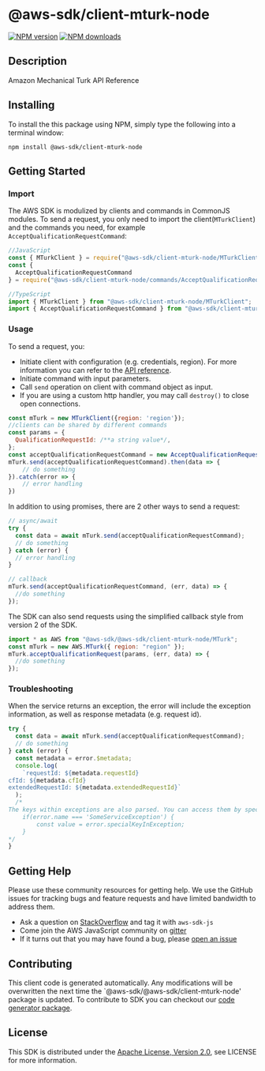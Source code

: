 # @aws-sdk/client-mturk-node

[![NPM version](https://img.shields.io/npm/v/@aws-sdk/client-mturk-node/preview.svg)](https://www.npmjs.com/package/@aws-sdk/client-mturk-node)
[![NPM downloads](https://img.shields.io/npm/dm/@aws-sdk/client-mturk-node.svg)](https://www.npmjs.com/package/@aws-sdk/client-mturk-node)

## Description

<fullname>Amazon Mechanical Turk API Reference</fullname>

## Installing

To install the this package using NPM, simply type the following into a terminal window:

```
npm install @aws-sdk/client-mturk-node
```

## Getting Started

### Import

The AWS SDK is modulized by clients and commands in CommonJS modules. To send a request, you only need to import the client(`MTurkClient`) and the commands you need, for example `AcceptQualificationRequestCommand`:

```javascript
//JavaScript
const { MTurkClient } = require("@aws-sdk/client-mturk-node/MTurkClient");
const {
  AcceptQualificationRequestCommand
} = require("@aws-sdk/client-mturk-node/commands/AcceptQualificationRequestCommand");
```

```javascript
//TypeScript
import { MTurkClient } from "@aws-sdk/client-mturk-node/MTurkClient";
import { AcceptQualificationRequestCommand } from "@aws-sdk/client-mturk-node/commands/AcceptQualificationRequestCommand";
```

### Usage

To send a request, you:

- Initiate client with configuration (e.g. credentials, region). For more information you can refer to the [API reference][].
- Initiate command with input parameters.
- Call `send` operation on client with command object as input.
- If you are using a custom http handler, you may call `destroy()` to close open connections.

```javascript
const mTurk = new MTurkClient({region: 'region'});
//clients can be shared by different commands
const params = {
  QualificationRequestId: /**a string value*/,
};
const acceptQualificationRequestCommand = new AcceptQualificationRequestCommand(params);
mTurk.send(acceptQualificationRequestCommand).then(data => {
    // do something
}).catch(error => {
    // error handling
})
```

In addition to using promises, there are 2 other ways to send a request:

```javascript
// async/await
try {
  const data = await mTurk.send(acceptQualificationRequestCommand);
  // do something
} catch (error) {
  // error handling
}
```

```javascript
// callback
mTurk.send(acceptQualificationRequestCommand, (err, data) => {
  //do something
});
```

The SDK can also send requests using the simplified callback style from version 2 of the SDK.

```javascript
import * as AWS from "@aws-sdk/@aws-sdk/client-mturk-node/MTurk";
const mTurk = new AWS.MTurk({ region: "region" });
mTurk.acceptQualificationRequest(params, (err, data) => {
  //do something
});
```

### Troubleshooting

When the service returns an exception, the error will include the exception information, as well as response metadata (e.g. request id).

```javascript
try {
  const data = await mTurk.send(acceptQualificationRequestCommand);
  // do something
} catch (error) {
  const metadata = error.$metadata;
  console.log(
    `requestId: ${metadata.requestId}
cfId: ${metadata.cfId}
extendedRequestId: ${metadata.extendedRequestId}`
  );
  /*
The keys within exceptions are also parsed. You can access them by specifying exception names:
    if(error.name === 'SomeServiceException') {
        const value = error.specialKeyInException;
    }
*/
}
```

## Getting Help

Please use these community resources for getting help. We use the GitHub issues for tracking bugs and feature requests and have limited bandwidth to address them.

- Ask a question on [StackOverflow](https://stackoverflow.com/questions/tagged/aws-sdk-js) and tag it with `aws-sdk-js`
- Come join the AWS JavaScript community on [gitter](https://gitter.im/aws/aws-sdk-js-v3)
- If it turns out that you may have found a bug, please [open an issue](https://github.com/aws/aws-sdk-js-v3/issues)

## Contributing

This client code is generated automatically. Any modifications will be overwritten the next time the `@aws-sdk/@aws-sdk/client-mturk-node' package is updated. To contribute to SDK you can checkout our [code generator package][].

## License

This SDK is distributed under the
[Apache License, Version 2.0](http://www.apache.org/licenses/LICENSE-2.0),
see LICENSE for more information.

[code generator package]: https://github.com/aws/aws-sdk-js-v3/tree/master/packages/service-types-generator
[api reference]: https://docs.aws.amazon.com/AWSJavaScriptSDK/latest/
